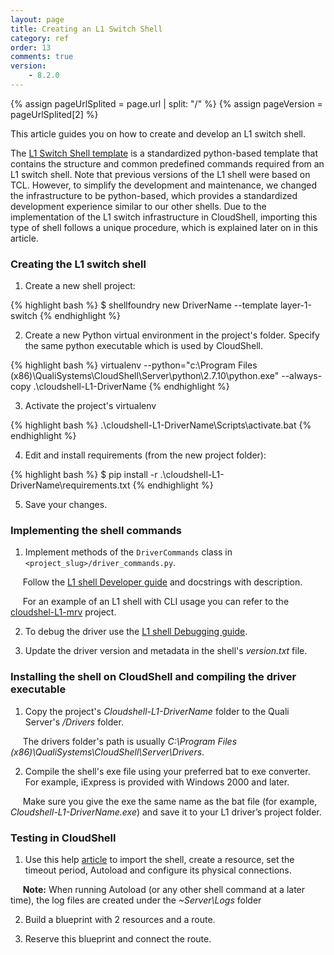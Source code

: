 ```yaml
---
layout: page
title: Creating an L1 Switch Shell
category: ref
order: 13
comments: true
version:
    - 8.2.0
---
```


{% assign pageUrlSplited = page.url | split: "/" %}
{% assign pageVersion = pageUrlSplited[2] %}

This article guides you on how to create and develop an L1 switch shell.

The <a href="https://github.com/QualiSystems/shell-L1-template" target="_blank">L1 Switch Shell template</a> is a standardized python-based template that contains the structure and common predefined commands required from an L1 switch shell. Note that previous versions of the L1 shell were based on TCL. However, to simplify the development and maintenance, we changed the infrastructure to be python-based, which provides a standardized development experience similar to our other shells. Due to the implementation of the L1 switch infrastructure in CloudShell, importing this type of shell follows a unique procedure, which is explained later on in this article.

### Creating the L1 switch shell

1) Create a new shell project:

{% highlight bash %}
$ shellfoundry new DriverName --template layer-1-switch
{% endhighlight %}

2) Create a new Python virtual environment in the project's folder. Specify the same python executable which is used by CloudShell.

{% highlight bash %}
virtualenv --python="c:\Program Files (x86)\QualiSystems\CloudShell\Server\python\2.7.10\python.exe" --always-copy .\cloudshell-L1-DriverName
{% endhighlight %}

3) Activate the project's virtualenv

{% highlight bash %}
.\cloudshell-L1-DriverName\Scripts\activate.bat
{% endhighlight %}

4) Edit and install requirements (from the new project folder):

{% highlight bash %}
$ pip install -r .\cloudshell-L1-DriverName\requirements.txt
{% endhighlight %}

5) Save your changes.

### Implementing the shell commands

1) Implement methods of the `DriverCommands` class in `<project_slug>/driver_commands.py`.

&nbsp;&nbsp;&nbsp;&nbsp;&nbsp;Follow the <a href="https://github.com/QualiSystems/shell-L1-template/blob/dev/DEVGUIDE.md" target="_blank">L1 shell Developer guide</a> and docstrings with description. 

&nbsp;&nbsp;&nbsp;&nbsp;&nbsp;For an example of an L1 shell with CLI usage you can refer to the <a href="https://github.com/QualiSystems/cloudshell-L1-mrv" target="_blank">cloudshel-L1-mrv</a> project. 

2) To debug the driver use the <a href="https://github.com/QualiSystems/shell-L1-template/blob/dev/DEBUGGING.md" target="_blank">L1 shell Debugging guide</a>.

3) Update the driver version and metadata in the shell's *version.txt* file.

### Installing the shell on CloudShell and compiling the driver executable

1) Copy the project's *Cloudshell-L1-DriverName* folder to the Quali Server's */Drivers* folder.

&nbsp;&nbsp;&nbsp;&nbsp;&nbsp;The drivers folder's path is usually *C:\Program Files (x86)\QualiSystems\CloudShell\Server\Drivers*.

2) Compile the shell's exe file using your preferred bat to exe converter. For example, iExpress is provided with Windows 2000 and later. 

&nbsp;&nbsp;&nbsp;&nbsp;&nbsp;Make sure you give the exe the same name as the bat file (for example, *Cloudshell-L1-DriverName.exe*) and save it to your L1 driver’s project folder.

### Testing in CloudShell

1) Use this help <a href="http://help.quali.com/Online%20Help/8.2/Portal/Content/Admn/Cnct-Ctrl-L1-Swch.htm" target="_blank">article</a> to import the shell, create a resource, set the timeout period, Autoload and configure its physical connections.

&nbsp;&nbsp;&nbsp;&nbsp;&nbsp;**Note:** When running Autoload (or any other shell command at a later time), the log files are created under the *~Server\Logs* folder

2) Build a blueprint with 2 resources and a route.

3) Reserve this blueprint and connect the route.

